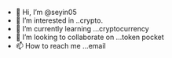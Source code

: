 - 👋 Hi, I’m @seyin05
- 👀 I’m interested in ..crypto.
- 🌱 I’m currently learning ...cryptocurrency
- 💞️ I’m looking to collaborate on ...token pocket
- 📫 How to reach me ...email

<!---
seyin05/seyin05 is a ✨ special ✨ repository because its `README.md` (this file) appears on your GitHub profile.
You can click the Preview link to take a look at your changes.
--->
